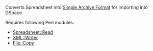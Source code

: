 Converts Spreadsheet into [Simple Archive Format](https://wiki.duraspace.org/display/DSPACE/Simple+Archive+Format+Packager) for importing into DSpace.

Requires following Perl modules:
 - [Spreadsheet::Read](http://search.cpan.org/perldoc?Spreadsheet::Read)
 - [XML::Writer](http://search.cpan.org/perldoc?XML::Writer)
 - [File::Copy](http://search.cpan.org/perldoc?File::Copy)

